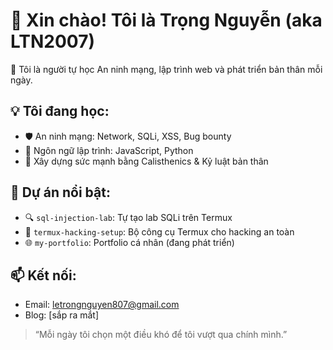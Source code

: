 # 👋 Xin chào! Tôi là Trọng Nguyễn (aka LTN2007)

🎯 Tôi là người tự học An ninh mạng, lập trình web và phát triển bản thân mỗi ngày.

## 💡 Tôi đang học:
- 🛡️ An ninh mạng: Network, SQLi, XSS, Bug bounty
- 🧠 Ngôn ngữ lập trình: JavaScript, Python
- 🧱 Xây dựng sức mạnh bằng Calisthenics & Kỷ luật bản thân

## 🔧 Dự án nổi bật:
- 🔍 `sql-injection-lab`: Tự tạo lab SQLi trên Termux
- 🔐 `termux-hacking-setup`: Bộ công cụ Termux cho hacking an toàn
- 🌐 `my-portfolio`: Portfolio cá nhân (đang phát triển)

## 📫 Kết nối:
- Email: letrongnguyen807@gmail.com
- Blog: [sắp ra mắt]

> “Mỗi ngày tôi chọn một điều khó để tôi vượt qua chính mình.”